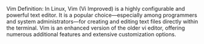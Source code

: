 Vim Definition:
In Linux, Vim (Vi Improved) is a highly configurable and powerful text editor. It is a popular choice—especially among programmers and system administrators—for creating and editing text files directly within the terminal. Vim is an enhanced version of the older vi editor, offering numerous additional features and extensive customization options.
